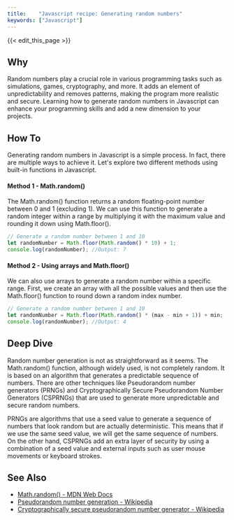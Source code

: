 ```yaml
---
title:    "Javascript recipe: Generating random numbers"
keywords: ["Javascript"]
---
```


{{< edit_this_page >}}

## Why

Random numbers play a crucial role in various programming tasks such as simulations, games, cryptography, and more. It adds an element of unpredictability and removes patterns, making the program more realistic and secure. Learning how to generate random numbers in Javascript can enhance your programming skills and add a new dimension to your projects.

## How To

Generating random numbers in Javascript is a simple process. In fact, there are multiple ways to achieve it. Let's explore two different methods using built-in functions in Javascript.

#### Method 1 - Math.random()

The Math.random() function returns a random floating-point number between 0 and 1 (excluding 1). We can use this function to generate a random integer within a range by multiplying it with the maximum value and rounding it down using Math.floor().

```javascript
// Generate a random number between 1 and 10
let randomNumber = Math.floor(Math.random() * 10) + 1;
console.log(randomNumber); //Output: 7
```

#### Method 2 - Using arrays and Math.floor()

We can also use arrays to generate a random number within a specific range. First, we create an array with all the possible values and then use the Math.floor() function to round down a random index number.

```javascript
// Generate a random number between 1 and 10
let randomNumber = Math.floor(Math.random() * (max - min + 1)) + min;
console.log(randomNumber); //Output: 4
```

## Deep Dive

Random number generation is not as straightforward as it seems. The Math.random() function, although widely used, is not completely random. It is based on an algorithm that generates a predictable sequence of numbers. There are other techniques like Pseudorandom number generators (PRNGs) and Cryptographically Secure Pseudorandom Number Generators (CSPRNGs) that are used to generate more unpredictable and secure random numbers.

PRNGs are algorithms that use a seed value to generate a sequence of numbers that look random but are actually deterministic. This means that if we use the same seed value, we will get the same sequence of numbers. On the other hand, CSPRNGs add an extra layer of security by using a combination of a seed value and external inputs such as user mouse movements or keyboard strokes.

## See Also

- [Math.random() - MDN Web Docs](https://developer.mozilla.org/en-US/docs/Web/JavaScript/Reference/Global_Objects/Math/random)
- [Pseudorandom number generation - Wikipedia](https://en.wikipedia.org/wiki/Pseudorandom_number_generation)
- [Cryptographically secure pseudorandom number generator - Wikipedia](https://en.wikipedia.org/wiki/Cryptographically_secure_pseudorandom_number_generator)